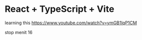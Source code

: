 # React + TypeScript + Vite

learning this https://www.youtube.com/watch?v=ymGB1lqP1CM

stop menit 16 